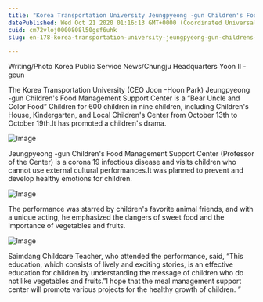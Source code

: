 ```yaml
---
title: "Korea Transportation University Jeungpyeong -gun Children's Food Management Support Center"
datePublished: Wed Oct 21 2020 01:16:13 GMT+0000 (Coordinated Universal Time)
cuid: cm72vloj0000808l50gsf6uhk
slug: en-178-korea-transportation-university-jeungpyeong-gun-childrens-food-management-support-center

---
```



Writing/Photo Korea Public Service News/Chungju Headquarters Yoon Il -geun

The Korea Transportation University (CEO Joon -Hoon Park) Jeungpyeong -gun Children's Food Management Support Center is a “Bear Uncle and Color Food” Children for 600 children in nine children, including Children's House, Kindergarten, and Local Children's Center from October 13th to October 19th.It has promoted a children's drama.

![Image](https://cdn.hashnode.com/res/hashnode/image/upload/v1739423092205/5ea52b38-e2db-4380-9aaf-b3ba4f64a0dc.jpeg)

Jeungpyeong -gun Children's Food Management Support Center (Professor of the Center) is a corona 19 infectious disease and visits children who cannot use external cultural performances.It was planned to prevent and develop healthy emotions for children.

![Image](https://cdn.hashnode.com/res/hashnode/image/upload/v1739423094462/dc358138-193b-487b-a64b-e62619126de0.jpeg)

The performance was starred by children's favorite animal friends, and with a unique acting, he emphasized the dangers of sweet food and the importance of vegetables and fruits.

![Image](https://cdn.hashnode.com/res/hashnode/image/upload/v1739423096588/44b0d7b8-ea2e-4cb6-9fe9-7cd487803c16.jpeg)

Saimdang Childcare Teacher, who attended the performance, said, “This education, which consists of lively and exciting stories, is an effective education for children by understanding the message of children who do not like vegetables and fruits.”I hope that the meal management support center will promote various projects for the healthy growth of children. ”